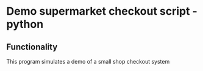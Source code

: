 # Demo supermarket checkout script - python

## Functionality

This program simulates a demo of a small shop checkout system
